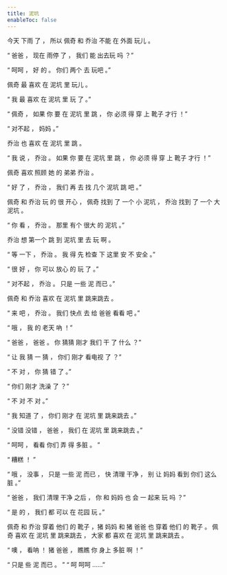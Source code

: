 ```yaml
---
title: 泥坑
enableToc: false
---
```


今天 下雨 了 ， 所以 佩奇 和 乔治 不能 在 外面 玩儿 。

“ 爸爸 ， 现在 雨停 了 ， 我们 能 出去玩 吗 ？”

“ 呵呵 ， 好 的 。 你们 两个 去 玩吧 。”

佩奇 最 喜欢 在 泥坑 里 玩儿 。

“ 我 最 喜欢 在 泥坑 里 玩 了 。”

“ 佩奇 ， 如果 你 要 在 泥坑 里 跳 ， 你 必须 得 穿 上 靴子 才行 ！”

“ 对不起 ， 妈妈 。”

乔治 也 喜欢 在 泥坑 里 跳 。

“ 我 说 ， 乔治 。 如果 你 要 在 泥坑 里 跳 ， 你 必须 得 穿 上 靴子 才行 ！”

佩奇 喜欢 照顾 她 的 弟弟 乔治 。

“ 好 了 ， 乔治 ， 我们 再 去 找 几个 泥坑 跳 吧 。” 

佩奇 和 乔治 玩 的 很 开心 ， 佩奇 找到 了 一个 小 泥坑 ， 乔治 找到 了 一个 大 泥坑 。

“ 你 看 ， 乔治 。 那里 有个 很大 的 泥坑 。” 

乔治 想 第一个 跳 到 泥坑 里 去 玩 啊 。

“ 等 一下 ， 乔治 。 我 得 先 检查 下 这里 安 不 安全 。”

“ 很 好 ， 你 可以 放心 的 玩 了 。”

“ 对不起 ， 乔治 。 只是 一些 泥 而已 。”

佩奇 和 乔治 喜欢 在 泥坑 里 跳来跳去 。

“ 来 吧 ， 乔治 。 我们 快点 去 给 爸爸 看看 吧 。”

“ 哦 ， 我 的 老天 吶 ！”

“ 爸爸 ， 爸爸 。 你 猜猜 刚才 我们 干 了 什么 ？”

“ 让 我 猜 一 猜 ， 你们 刚才 看电视 了 ？”

“ 不 对 ， 你 猜 错 了 。”

“ 你们 刚才 洗澡 了 ？”

“ 不 对 不 对 。”

“ 我 知道 了 ， 你们 刚才 在 泥坑 里 跳来跳去 。”

“ 没错 没错 ， 爸爸 ， 我们 在 泥坑 里 跳来跳去 。”

“ 呵呵 ， 看看 你们 弄 得 多脏 。 ”

“ 糟糕 ！ ”

“ 哦 ， 没事 ， 只是 一些 泥 而已 ， 快 清理 干净 ， 别 让 妈妈 看到 你们 这么 脏 。”

“ 爸爸 ， 我们 清理 干净 之后 ， 你 和 妈妈 也 会 一 起来 玩 吗 ？”

“ 是 的 ， 我们 都 可以 在 花园 玩 。”

佩奇 和 乔治 穿着 他们 的 靴子 ，猪 妈妈 和 猪 爸爸 也 穿着 他们 的 靴子 。 佩奇 喜欢 在 泥坑 里 跳来跳去 ， 大家 都 喜欢 在 泥坑 里 跳来跳去 。

“ 噢 ， 看呐 ！ 猪 爸爸 ， 瞧瞧 你 身上 多脏 啊 ！”

“ 只是 些 泥 而已 。 ” “ 呵 呵呵 ......”